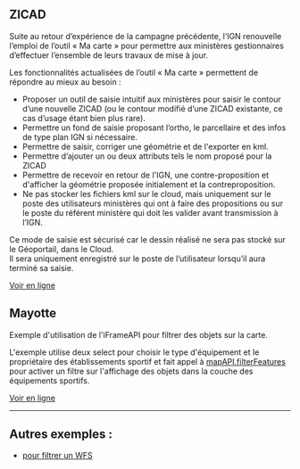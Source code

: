 ## ZICAD

Suite au retour d’expérience de la campagne précédente, l’IGN renouvelle l’emploi de l’outil « Ma carte » pour permettre aux ministères gestionnaires d’effectuer l’ensemble de leurs travaux de mise à jour.

Les fonctionnalités actualisées de l’outil « Ma carte » permettent de répondre au mieux au besoin :
- Proposer un outil de saisie intuitif aux ministères pour saisir le contour d’une nouvelle ZICAD (ou le contour modifié d’une ZICAD existante, ce cas d’usage étant bien plus rare).
- Permettre un fond de saisie proposant l’ortho, le parcellaire et des infos de type plan IGN si nécessaire.
- Permettre de saisir, corriger une géométrie et de l'exporter en kml.
- Permettre d’ajouter un ou deux attributs tels le nom proposé pour la ZICAD
- Permettre de recevoir en retour de l'IGN, une contre-proposition et d'afficher la géométrie proposée initialement et la contreproposition.
- Ne pas stocker les fichiers kml sur le cloud, mais uniquement sur le poste des utilisateurs ministères qui ont à faire des propositions ou sur le poste du référent ministère qui doit les valider avant transmission à l’IGN.
 
Ce mode de saisie est sécurisé car le dessin réalisé ne sera pas stocké sur le Géoportail, dans le Cloud.    
Il sera uniquement enregistré sur le poste de l’utilisateur lorsqu’il aura terminé sa saisie.

[Voir en ligne](https://ignf-ma-carte.github.io/apps/ZICAD/)

## Mayotte

Exemple d'utilisation de l'iFrameAPI pour filtrer des objets sur la carte.

L'exemple utilise deux select pour choisir le type d'équipement et le propriétaire des établissements sportif et fait appel à [mapAPI.filterFeatures](https://ignf-ma-carte.github.io/mcviewer/doc/api.html#filterFeatures__anchor) pour activer un filtre sur l'affichage des objets dans la couche des équipements sportifs.

[Voir en ligne](https://ignf-ma-carte.github.io/apps/Mayotte/)

----

## Autres exemples : 
* [pour filtrer un WFS](https://codepen.io/viglino/pen/dPyNodp)
